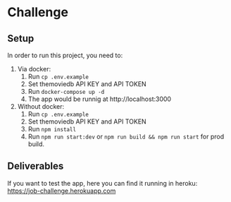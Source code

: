 # Challenge
## Setup
In order to run this project, you need to:
1. Via docker:
    1. Run `cp .env.example`
    2. Set  themoviedb API KEY and API TOKEN
    3. Run `docker-compose up -d`
    4. The app would be runnig at http://localhost:3000
2. Without docker:
    1. Run `cp .env.example`
    2. Set  themoviedb API KEY and API TOKEN
    3. Run `npm install`
    4. Run `npm run start:dev` or `npm run build && npm run start` for prod build.

## Deliverables
If you want to test the app, here you can find it running in heroku: https://job-challenge.herokuapp.com